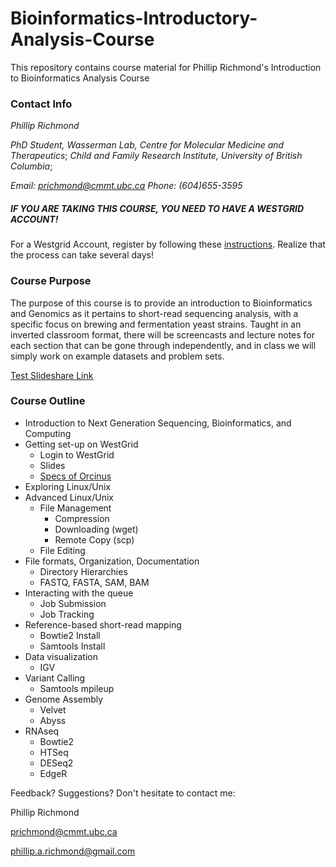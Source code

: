# Bioinformatics-Introductory-Analysis-Course
This repository contains course material for Phillip Richmond's Introduction to Bioinformatics Analysis Course

### Contact Info
*Phillip Richmond*

*PhD Student, Wasserman Lab, Centre for Molecular Medicine and Therapeutics*;
*Child and Family Research Institute, University of British Columbia*;

*Email: prichmond@cmmt.ubc.ca* 
*Phone: (604)655-3595* 

##### IF YOU ARE TAKING THIS COURSE, YOU NEED TO HAVE A WESTGRID ACCOUNT!
For a Westgrid Account, register by following these [instructions](https://www.computecanada.ca/research-portal/account-management/apply-for-an-account/).  Realize that the process can take several days! 

### Course Purpose
The purpose of this course is to provide an introduction to Bioinformatics and Genomics as it pertains to short-read sequencing analysis, with a specific focus on brewing and fermentation yeast strains.  Taught in an inverted classroom format, there will be screencasts and lecture notes for each section that can be gone through independently, and in class we will simply work on example datasets and problem sets.

[Test Slideshare Link](http://www.slideshare.net/PhillipAndrewRichmon/slideshelf)

### Course Outline

+ Introduction to Next Generation Sequencing, Bioinformatics, and Computing
+ Getting set-up on WestGrid
  + Login to WestGrid 
  + Slides
  + [Specs of Orcinus](https://www.westgrid.ca/support/systems/Orcinus)
+ Exploring Linux/Unix
+ Advanced Linux/Unix
  + File Management
    + Compression
    + Downloading (wget)
    + Remote Copy (scp)
  + File Editing
+ File formats, Organization, Documentation
  + Directory Hierarchies
  + FASTQ, FASTA, SAM, BAM
+ Interacting with the queue
  + Job Submission
  + Job Tracking
+ Reference-based short-read mapping
  + Bowtie2 Install
  + Samtools Install
+ Data visualization
  + IGV
+ Variant Calling
  + Samtools mpileup
+ Genome Assembly
  + Velvet
  + Abyss
+ RNAseq
  + Bowtie2
  + HTSeq
  + DESeq2
  + EdgeR


Feedback?  Suggestions?  Don't hesitate to contact me:

Phillip Richmond 

prichmond@cmmt.ubc.ca 

phillip.a.richmond@gmail.com 



